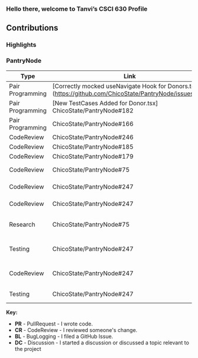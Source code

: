 ### Hello there, welcome to Tanvi’s CSCI 630 Profile

## Contributions

### Highlights


### PantryNode

| Type       | Link                     | Notes                                      |
|------------|--------------------------|--------------------------------------------|
| Pair Programming| [Correctly mocked useNavigate Hook for Donors.test](https://github.com/ChicoState/PantryNode/issues/231| Worked with [chetan](https://github.com/chetan2298) to write tests for the placeholder for Donar Page  |
| Pair Programming | [New TestCases Added for Donor.tsx] ChicoState/PantryNode#182 | Worked With [chetan](https://github.com/chetan2298) for Writing test cases for Donar page |
| Pair Programming | ChicoState/PantryNode#166  | Worked with [Anoushka](https://github.com/Anoushka444), [chetan](https://github.com/chetan2298) on Placeholder Frontend tests |
| CodeReview | ChicoState/PantryNode#246 | Added frontend test cases             |
| CodeReview | ChicoState/PantryNode#185 | Coverage report - FE |
| CodeReview | ChicoState/PantryNode#179 | Coverage report added, resolves #21  |
| CodeReview | ChicoState/PantryNode#75 | Add infrastructure for automated testing (https://github.com/ChicoState/PantryNode/pull/75)  |
| CodeReview | ChicoState/PantryNode#247 | Code reviewed (https://github.com/ChicoState/PantryNode/pull/247)  |
| CodeReview | ChicoState/PantryNode#247 | Code reviewed (https://github.com/ChicoState/PantryNode/pull/247)  |
| Research | ChicoState/PantryNode#75 | Actively contributed to adding infrastructure for automated testing (https://github.com/ChicoState/PantryNode/pull/75)  |
| Testing | ChicoState/PantryNode#247 | Merged into main- Correctly mocked useNavigate Hook for Donors.test (https://github.com/ChicoState/PantryNode/pull/237)  |
| CodeReview | ChicoState/PantryNode#247 | Code reviewed and worked with [chetan] (https://github.com/chetan2298) (https://github.com/ChicoState/PantryNode/pull/237)  |
| Testing | ChicoState/PantryNode#247 | Rewrite Donor Page Tests (https://github.com/ChicoState/PantryNode/issues/231)  |



**Key:**

- **PR** - PullRequest - I wrote code.
- **CR** - CodeReview - I reviewed someone's change.
- **BL** - BugLogging - I filed a GitHub Issue.
- **DC** - Discussion - I started a discussion or discussed a topic relevant to the project



